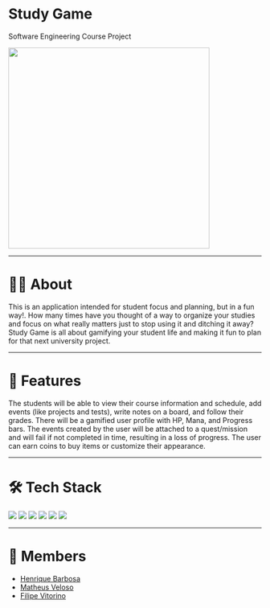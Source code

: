 # Study Game
<p>Software Engineering Course Project</p>

<img width="400px" src="https://i.imgur.com/tw9S7ZU.png"/>

<hr>

# 🙇‍♂️ About

<p>This is an application intended for student focus and planning, but in a fun way!. How many times have you thought of a way to organize your studies and focus on what really matters just to stop using it and ditching it away? Study Game is all about gamifying your student life and making it fun to plan for that next university project.
</p>

<hr>

# 👾 Features

<p> The students will be able to view their course information and schedule, add events (like projects and tests), write notes on a board, and follow their grades. There will be a gamified user profile with HP, Mana, and Progress bars. The events created by the user will be attached to a quest/mission and will fail if not completed in time, resulting in a loss of progress. The user can earn coins to buy items or customize their appearance.
</p>

<hr>

# 🛠 Tech Stack

<p>
<img src="https://img.shields.io/badge/javascript%20-%23323330.svg?&style=for-the-badge&logo=javascript&logoColor=%23F7DF1E"/>
<img src="https://img.shields.io/badge/html5%20-%23E34F26.svg?&style=for-the-badge&logo=html5&logoColor=white"/>
<img src="https://img.shields.io/badge/css3%20-%231572B6.svg?&style=for-the-badge&logo=css3&logoColor=white"/>
<img src="https://img.shields.io/badge/react%20-%2320232a.svg?&style=for-the-badge&logo=react&logoColor=%2361DAFB"/>
<img src="https://img.shields.io/badge/node.js%20-%2343853D.svg?&style=for-the-badge&logo=node.js&logoColor=white"/>
<img src ="https://img.shields.io/badge/MongoDB-%234ea94b.svg?&style=for-the-badge&logo=mongodb&logoColor=white"/>
</p>

<hr>

# 👥 Members

- <a href="https://github.com/henrique-droid"> Henrique Barbosa </a>
- <a href="https://github.com/MaMiotto"> Matheus Veloso </a>
- <a href="https://github.com/filipe-vitorino"> Filipe Vitorino </a>
